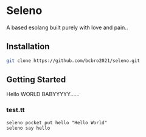 # Seleno
A based esolang built purely with love and pain..

## Installation
```sh
git clone https://github.com/bcbro2021/seleno.git
```
## Getting Started
Hello WORLD BABYYYYY......
### test.tt
```seleno
seleno pocket put hello "Hello World"
seleno say hello
```
